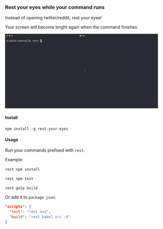 ### Rest your eyes while your command runs

Instead of opening twitter/reddit, rest your eyes!

Your screen will become bright again when the command finishes.

![rest your eyes](https://raw.githubusercontent.com/siddharthkp/rest-your-eyes/master/demo-install.gif)

#### Install

`npm install -g rest-your-eyes`

#### Usage

Run your commands prefixed with `rest`.

Example

`rest npm install`

`rest npm test`

`rest gulp build`


Or add it to `package.json`:

```json
"scripts": {
  "test": "rest ava",
  "build": "rest babel src -d"
}
```

